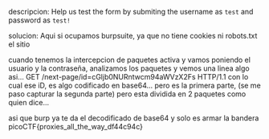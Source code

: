 descripcion:
Help us test the form by submiting the username as `test` and password as `test!`

solucion:
Aqui si ocupamos burpsuite, ya que no tiene cookies ni robots.txt el sitio

cuando tenemos la intercepcion de paquetes activa y vamos poniendo el usuario y la contraseña, analizamos los paquetes y vemos una linea algo asi...
GET /next-page/id=cGljb0NURntwcm94aWVzX2Fs HTTP/1.1
con lo cual ese iD, es algo codificado en base64... pero es la primera parte, (se me paso capturar la segunda parte) pero esta dividida en 2 paquetes como quien dice...

asi que burp ya te da el decodificado de base64 y solo es armar la bandera
picoCTF{proxies_all_the_way_df44c94c}